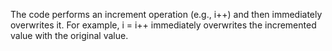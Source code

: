 The code performs an increment operation (e.g., i++) and then immediately overwrites it. For example, i = i++ immediately overwrites the incremented value with the original value.